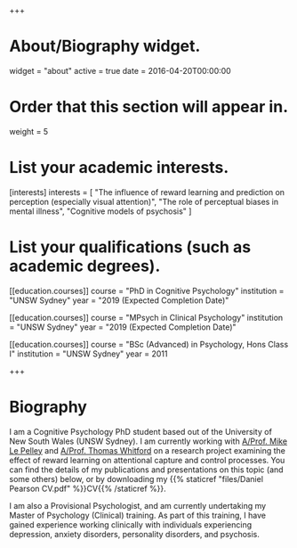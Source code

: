 +++
# About/Biography widget.
widget = "about"
active = true
date = 2016-04-20T00:00:00

# Order that this section will appear in.
weight = 5 

# List your academic interests.
[interests]
  interests = [
    "The influence of reward learning and prediction on perception (especially visual attention)",
    "The role of perceptual biases in mental illness",
    "Cognitive models of psychosis"
  ]

# List your qualifications (such as academic degrees).
[[education.courses]]
  course = "PhD in Cognitive Psychology"
  institution = "UNSW Sydney"
  year = "2019 (Expected Completion Date)"

[[education.courses]]
  course = "MPsych in Clinical Psychology"
  institution = "UNSW Sydney"
  year = "2019 (Expected Completion Date)"

[[education.courses]]
  course = "BSc (Advanced) in Psychology, Hons Class I"
  institution = "UNSW Sydney"
  year = 2011
 
+++
# Biography

I am a Cognitive Psychology PhD student based out of the University of New South Wales (UNSW Sydney). I am currently working with [A/Prof. Mike Le Pelley](http://www.psy.unsw.edu.au/contacts-people/academic-staff/associate-professor-mike-le-pelley) and [A/Prof. Thomas Whitford](http://www.psy.unsw.edu.au/contacts-people/academic-staff/associate-professor-thomas-whitford) on a research project examining the effect of reward learning on attentional capture and control processes. You can find the details of my publications and presentations on this topic (and some others) below, or by downloading my {{% staticref "files/Daniel Pearson CV.pdf" %}}CV{{% /staticref %}}.

I am also a Provisional Psychologist, and am currently undertaking my Master of Psychology (Clinical) training. As part of this training, I have gained experience working clinically with individuals experiencing depression, anxiety disorders, personality disorders, and psychosis.
